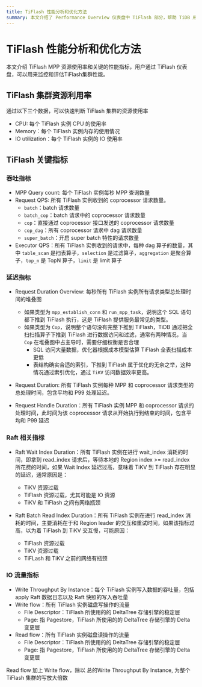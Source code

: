 ```yaml
---
title: TiFlash 性能分析和优化方法
summary: 本文介绍了 Performance Overview 仪表盘中 TiFlash 部分，帮助 TiDB 用户了解和监控 TiFlash MPP 工作负载。
---
```


# TiFlash 性能分析和优化方法
本文介绍 TiFlash MPP 资源使用率和关键的性能指标，用户通过 TiFlash 仪表盘，可以用来监控和评估TiFlash集群性能。

## TiFlash 集群资源利用率

通过以下三个数据，可以快速判断 TiFlash 集群的资源使用率

- CPU: 每个 TiFlash 实例 CPU 的使用率
- Memory：每个 TiFlash 实例内存的使用情况
- IO utilization：每个 TiFlash 实例的 IO 使用率

## TiFlash 关键指标

### 吞吐指标
- MPP Query count: 每个 TiFlash 实例每秒 MPP 查询数量
- Request QPS: 所有 TiFlash 实例收到的 coprocessor 请求数量。
    - `batch`：batch 请求数量
    - `batch_cop`：batch 请求中的 coprocessor 请求数量
    - `cop`：直接通过 coprocessor 接口发送的 coprocessor 请求数量
    - `cop_dag`：所有 coprocessor 请求中 dag 请求数量
    - `super_batch`：开启 super batch 特性的请求数量
- Executor QPS：所有 TiFlash 实例收到的请求中，每种 dag 算子的数量，其中 `table_scan` 是扫表算子，`selection` 是过滤算子，`aggregation` 是聚合算子，`top_n` 是 TopN 算子，`limit` 是 limit 算子

### 延迟指标
- Request Duration Overview: 每秒所有 TiFlash 实例所有请求类型总处理时间的堆叠图
  - 如果类型为 `mpp_establish_conn` 和 `run_mpp_task`，说明这个 SQL 语句都下推到 TiFlash 执行，这是 TiFlash 提供服务最常见的类型。
  - 如果类型为 `Cop`，说明整个语句没有完整下推到 TiFlash，TiDB 通过把全扫扫描算子下推到 TiFlash 进行数据访问和过滤，通常有两种情况，当 `Cop` 在堆叠图中占主导时，需要仔细权衡是否合理
    - SQL 访问大量数据，优化器根据成本模型估算 TiFlash 全表扫描成本更低
    - 表结构确实合适的索引，下推到 TiFlash 属于优化的无奈之举，这种情况通过索引优化，通过 `TiKV` 访问数据效率更高。
  
- Request Duration: 所有 TiFlash 实例每种 MPP 和 coprocessor 请求类型的总处理时间，包含平均和 P99 处理延迟。
- Request Handle Duration：所有 TiFlash 实例 MPP 和 coprocessor 请求的处理时间，此时间为该 coprocessor 请求从开始执行到结束的时间，包含平均和 P99 延迟

### Raft 相关指标
- Raft Wait Index Duration：所有 TiFlash 实例在进行 wait_index 消耗的时间，即拿到 read_index 请求后，等待本地的 Region index >= read_index 所花费的时间，如果 Wait Index 延迟过高，意味着 TiKV 到 TiFlash 存在明显的延迟，通常原因是：
  - TiKV 资源过载
  - TiFlash 资源过载，尤其可能是 IO 资源
  - TiKV 和 TiFlash 之间有网络瓶颈

- Raft Batch Read Index Duration：所有 TiFlash 实例在进行 read_index 消耗的时间，主要消耗在于和 Region leader 的交互和重试时间，如果该指标过高，以为着 TiFlash 到 TiKV 交互慢，可能原因：
  - TiFlash 资源过载
  - TiKV 资源过载
  - TiFLash 和 TiKV 之前的网络有瓶颈

### IO 流量指标
- Write Throughput By Instance：每个 TiFlash 实例写入数据的吞吐量，包括 apply Raft 数据日志以及 Raft 快照的写入吞吐量
- Write flow：所有 TiFlash 实例磁盘写操作的流量
  - File Descriptor：TiFlash 所使用的的 DeltaTree 存储引擎的稳定层
  - Page:  指 Pagestore，TiFlash 所使用的的 DeltaTree 存储引擎的 Delta 变更层
- Read flow：所有 TiFlash 实例磁盘读操作的流量
  - File Descriptor：TiFlash 所使用的的 DeltaTree 存储引擎的稳定层
  - Page:  指 Pagestore，TiFlash 所使用的的 DeltaTree 存储引擎的 Delta 变更层
  
Read flow 加上 Write flow，除以 总的Write Throughput By Instance, 为整个 TiFlash 集群的写放大倍数